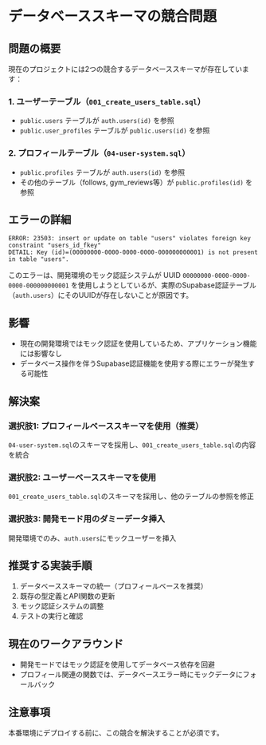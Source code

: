 # データベーススキーマの競合問題

## 問題の概要
現在のプロジェクトには2つの競合するデータベーススキーマが存在しています：

### 1. ユーザーテーブル（`001_create_users_table.sql`）
- `public.users` テーブルが `auth.users(id)` を参照
- `public.user_profiles` テーブルが `public.users(id)` を参照

### 2. プロフィールテーブル（`04-user-system.sql`）
- `public.profiles` テーブルが `auth.users(id)` を参照
- その他のテーブル（follows, gym_reviews等）が `public.profiles(id)` を参照

## エラーの詳細
```
ERROR: 23503: insert or update on table "users" violates foreign key constraint "users_id_fkey"
DETAIL: Key (id)=(00000000-0000-0000-0000-000000000001) is not present in table "users".
```

このエラーは、開発環境のモック認証システムが UUID `00000000-0000-0000-0000-000000000001` を使用しようとしているが、実際のSupabase認証テーブル（`auth.users`）にそのUUIDが存在しないことが原因です。

## 影響
- 現在の開発環境ではモック認証を使用しているため、アプリケーション機能には影響なし
- データベース操作を伴うSupabase認証機能を使用する際にエラーが発生する可能性

## 解決案

### 選択肢1: プロフィールベーススキーマを使用（推奨）
`04-user-system.sql`のスキーマを採用し、`001_create_users_table.sql`の内容を統合

### 選択肢2: ユーザーベーススキーマを使用
`001_create_users_table.sql`のスキーマを採用し、他のテーブルの参照を修正

### 選択肢3: 開発モード用のダミーデータ挿入
開発環境でのみ、`auth.users`にモックユーザーを挿入

## 推奨する実装手順
1. データベーススキーマの統一（プロフィールベースを推奨）
2. 既存の型定義とAPI関数の更新
3. モック認証システムの調整
4. テストの実行と確認

## 現在のワークアラウンド
- 開発モードではモック認証を使用してデータベース依存を回避
- プロフィール関連の関数では、データベースエラー時にモックデータにフォールバック

## 注意事項
本番環境にデプロイする前に、この競合を解決することが必須です。